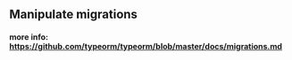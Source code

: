 ## Manipulate migrations
#### more info: https://github.com/typeorm/typeorm/blob/master/docs/migrations.md
